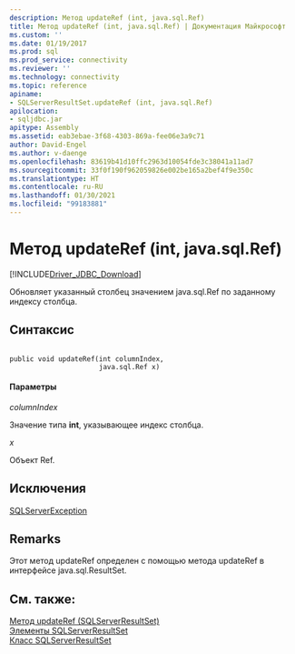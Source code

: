 ```yaml
---
description: Метод updateRef (int, java.sql.Ref)
title: Метод updateRef (int, java.sql.Ref) | Документация Майкрософт
ms.custom: ''
ms.date: 01/19/2017
ms.prod: sql
ms.prod_service: connectivity
ms.reviewer: ''
ms.technology: connectivity
ms.topic: reference
apiname:
- SQLServerResultSet.updateRef (int, java.sql.Ref)
apilocation:
- sqljdbc.jar
apitype: Assembly
ms.assetid: eab3ebae-3f68-4303-869a-fee06e3a9c71
author: David-Engel
ms.author: v-daenge
ms.openlocfilehash: 83619b41d10ffc2963d10054fde3c38041a11ad7
ms.sourcegitcommit: 33f0f190f962059826e002be165a2bef4f9e350c
ms.translationtype: HT
ms.contentlocale: ru-RU
ms.lasthandoff: 01/30/2021
ms.locfileid: "99183881"
---
```

# <a name="updateref-method-int-javasqlref"></a>Метод updateRef (int, java.sql.Ref)
[!INCLUDE[Driver_JDBC_Download](../../../includes/driver_jdbc_download.md)]

  Обновляет указанный столбец значением java.sql.Ref по заданному индексу столбца.  
  
## <a name="syntax"></a>Синтаксис  
  
```  
  
public void updateRef(int columnIndex,  
                      java.sql.Ref x)  
```  
  
#### <a name="parameters"></a>Параметры  
 *columnIndex*  
  
 Значение типа **int**, указывающее индекс столбца.  
  
 *x*  
  
 Объект Ref.  
  
## <a name="exceptions"></a>Исключения  
 [SQLServerException](../../../connect/jdbc/reference/sqlserverexception-class.md)  
  
## <a name="remarks"></a>Remarks  
 Этот метод updateRef определен с помощью метода updateRef в интерфейсе java.sql.ResultSet.  
  
## <a name="see-also"></a>См. также:  
 [Метод updateRef (SQLServerResultSet)](../../../connect/jdbc/reference/updateref-method-sqlserverresultset.md)   
 [Элементы SQLServerResultSet](../../../connect/jdbc/reference/sqlserverresultset-members.md)   
 [Класс SQLServerResultSet](../../../connect/jdbc/reference/sqlserverresultset-class.md)  
  
  
